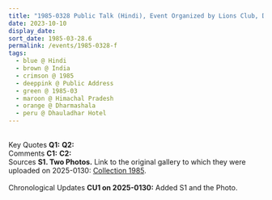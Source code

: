 ```yaml
---
title: "1985-0328 Public Talk (Hindi), Event Organized by Lions Club, Dhaulādhār Hotel, Dharmaśhālā, Himachal Pradesh, India"
date: 2023-10-10
display_date: 
sort_date: 1985-03-28.6
permalink: /events/1985-0328-f
tags:
  - blue @ Hindi
  - brown @ India
  - crimson @ 1985
  - deeppink @ Public Address
  - green @ 1985-03
  - maroon @ Himachal Pradesh
  - orange @ Dharmashala
  - peru @ Dhauladhar Hotel
---
```


<br>

<wave-list>
  <list-title color="DarkSeaGreen" width="55">Key Quotes</list-title>
  <list-item color="BlanchedAlmond" width="280"><b>Q1:</b> <i></i></list-item>
  <list-item color="Lavender" width="280"><b>Q2:</b> <i></i></list-item>
</wave-list>

<br>

<wave-list>
  <list-title color="DarkSeaGreen" width="55">Comments</list-title>
  <list-item color="BlanchedAlmond" width="280"><b>C1:</b> <i></i></list-item>
  <list-item color="Lavender" width="280"><b>C2:</b> <i></i></list-item>
</wave-list>

<br>

<wave-list>
  <list-title color="DarkSeaGreen" width="40">Sources</list-title>
  <list-item color="BlanchedAlmond"  width="280"><b>S1. Two Photos.</b> Link to the original gallery to which they were uploaded on 2025-0130: <a href="https://eternalmoments.smugmug.com/Collections/Yogi-Mahajan-Collection/1985">Collection 1985</a>.</list-item>
</wave-list>

<div style="text-align: center"><img src="" /></div>

<br>

<wave-list>
  <list-title color="DarkSeaGreen" width="110">Chronological Updates</list-title>
  <list-item color="BlanchedAlmond"  width="280"><b>CU1 on 2025-0130:</b> Added S1 and the Photo.</list-item>
</wave-list>